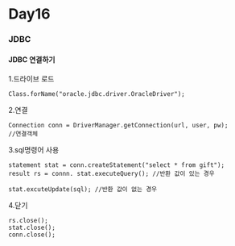 # Day16
### JDBC

#### JDBC 연결하기
1.드라이브 로드
~~~
Class.forName("oracle.jdbc.driver.OracleDriver");
~~~

2.연결
~~~
Connection conn = DriverManager.getConnection(url, user, pw);
//연결객체
~~~
3.sql명령어 사용
~~~
statement stat = conn.createStatement("select * from gift");
result rs = connn. stat.executeQuery(); //반환 값이 있는 경우

stat.excuteUpdate(sql); //반환 값이 없는 경우
~~~
4.닫기
~~~
rs.close();
stat.close();
conn.close();
~~~
